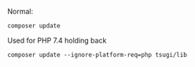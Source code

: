 
Normal:

    composer update 

Used for PHP 7.4 holding back 

    composer update --ignore-platform-req=php tsugi/lib
